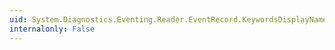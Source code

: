 ```yaml
---
uid: System.Diagnostics.Eventing.Reader.EventRecord.KeywordsDisplayNames
internalonly: False
---
```

